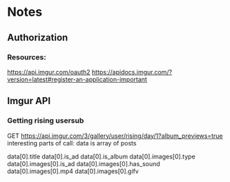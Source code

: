 # Notes
## Authorization
### Resources:
https://api.imgur.com/oauth2
https://apidocs.imgur.com/?version=latest#register-an-application-important

## Imgur API
### Getting rising usersub
GET https://api.imgur.com/3/gallery/user/rising/day/1?album_previews=true
interesting parts of call:
data is array of posts

data[0].title
data[0].is_ad
data[0].is_album
data[0].images[0].type
data[0].images[0].is_ad
data[0].images[0].has_sound
data[0].images[0].mp4
data[0].images[0].gifv